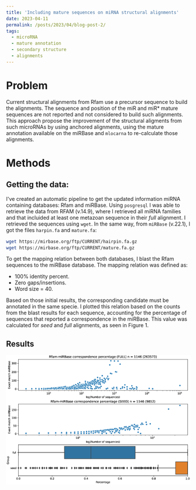 ```yaml
---
title: 'Including mature sequences on miRNA structural alignments'
date: 2023-04-11
permalink: /posts/2023/04/blog-post-2/
tags:
  - microRNA
  - mature annotation
  - secondary structure
  - alignments
---
```


Problem
====

Current structural alignments from Rfam use a precursor sequence to build the alignments. The sequence and position of the miR and miR* mature sequences are not reported and not considered to build such alignments.  This approach propose the improvement of the structural aligments from such microRNAs by using anchored alignments, using the mature annotation available on the miRBase and `mlocarna` to re-calculate those alignments.

Methods
====

Getting the data:
----
[//]: <> (TODO: Complete description of the information retrieval workflow.  <24-04-23, cavelandiah>) 
I've created an automatic pipeline to get the updated information miRNA containing databases: Rfam and miRBase. Using `posgresql` I was able to retrieve the data from RFAM (v.14.9), where I retrieved all miRNA families and that incluided at least one metazoan sequence in their _full_ alignment. I retrieved the sequences using `wget`. In the same way, from `miRBase` (v.22.1), I got the files `harpin.fa` and `mature.fa`:

```bash
wget https://mirbase.org/ftp/CURRENT/hairpin.fa.gz
wget https://mirbase.org/ftp/CURRENT/mature.fa.gz
```

To get the mapping relation between both databases, I blast the Rfam sequences
to the miRBase database. The mapping relation was defined as:

- 100% identity percent.
- Zero gaps/insertions.
- Word size = 40.

Based on those initial results, the corresponding candidate must be annotated in
the same specie. I plotted this relation based on the counts from the blast
results for each sequence, accounting for the percentage of sequences that
reported a correspondence in the miRBase. This value was calculated for _seed_
and _full_ alignments, as seen in Figure 1.

Results
----
![Correspondence between Rfam and miRBase sequences.](/images/correspondence_databases_match_species.png "Correspondence between Rfam and miRBase sequences.")

<!---
General ideas about the mature position and prediction
======
By this way, the idea is to have the fasta sequences provided by RFAM. Correlating
the reported accession numbers with the relationship table, results in a split of the
provided RFAM sequences in 2 groups:
one_to_one : which represents those ones that have a representation along RFAM and miRBase.
one_to_many: Candidates represented only in RFAM alignments.
Inside the one_to_one group, exists a set of mature sequences already annotated on miRBase,
and should be used together with MIRfix to correct the reported mature(s) positions.
Once those ones are corrected and updated in terms of positions, is possible to annotate 
the other one_to_many set of sequences. Before that, I realised that RFAM seed aligments have
been made from a curated set of sequences (seed) which are reported in the database file:
seed_region_RFAM14.txt
Then, before include the one_to_many sequences, a previous filter step will be performed in
order to attach only those sequences that are previously classified as seed by RFAM.
Those means that the final multiple sequences file that will be submitted to MIRfix is composed
by:
- Mature position corrected one_to_one sequences as sequences with annotated matures from miRBase.
- One_to_many sequences, which are previously classified as seed. This set of sequences will be
the target sequences which MIRfix will annotate the correct position of the best mature sequence. 
The output files from this methodology are the multiple Stockholm alignment and the positions 
of the mature(s) sequences along all of the seed sequences from the Covariance Model. At the end,
sequences that are not included into the alignment will be discarted. 


miRNAture: correction of the RFAM sequences
-----
Based on the complete fasta sequences from RFAM v14.1, located on: 

`/scr/k70san/bogota_unal/miRNAsTunicata/miRNAture/Code/RFAM_Processing/Data/RFAM14-1Fasta`

is possible to execute the 3 stages of the pipeline: create, execute and final.
In this case, the first one is create the required files to run MIRFix.
then, to execute all please run:

`./execute_correction_RFAM_miRNA.sh`
-->
